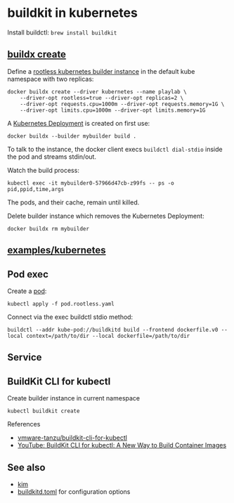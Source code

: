 # buildkit in kubernetes

Install buildctl: `brew install buildkit`

## [buildx create](https://docs.docker.com/engine/reference/commandline/buildx_create)

Define a [rootless kubernetes builder instance](https://docs.docker.com/engine/reference/commandline/buildx_create/#driver-opt) in the default kube namespace with two replicas:

```
docker buildx create --driver kubernetes --name playlab \
    --driver-opt rootless=true --driver-opt replicas=2 \
    --driver-opt requests.cpu=1000m --driver-opt requests.memory=1G \
    --driver-opt limits.cpu=1000m --driver-opt limits.memory=1G
```

A [Kubernetes Deployment](https://github.com/docker/buildx/blob/add4301ed6dc3bdd80375e6f8abd85098a91d351/driver/kubernetes/manifest/manifest.go#L48) is created on first use:

```
docker buildx --builder mybuilder build .
```

To talk to the instance, the docker client execs `buildctl dial-stdio` inside the pod and streams stdin/out.

Watch the build process:

```
kubectl exec -it mybuilder0-57966d47cb-z99fs -- ps -o pid,ppid,time,args
```

The pods, and their cache, remain until killed.

Delete builder instance which removes the Kubernetes Deployment:

```
docker buildx rm mybuilder
```

## [examples/kubernetes](https://github.com/moby/buildkit/tree/master/examples/kubernetes)

## Pod exec

Create a [pod](https://github.com/moby/buildkit/blob/master/examples/kubernetes/pod.rootless.yaml):

```
kubectl apply -f pod.rootless.yaml
```

Connect via the exec buildctl stdio method:

```
buildctl --addr kube-pod://buildkitd build --frontend dockerfile.v0 --local context=/path/to/dir --local dockerfile=/path/to/dir
```

## Service




## BuildKit CLI for kubectl

Create builder instance in current namespace

```
kubectl buildkit create
```

References

- [vmware-tanzu/buildkit-cli-for-kubectl](https://github.com/vmware-tanzu/buildkit-cli-for-kubectl)
- [YouTube: BuildKit CLI for kubectl: A New Way to Build Container Images](https://www.youtube.com/watch?v=vTh6jkW_xtI)

## See also

- [kim](kim.md)
- [buildkitd.toml](https://github.com/moby/buildkit/blob/master/docs/buildkitd.toml.md) for configuration options
